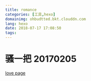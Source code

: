 ```yaml
---
title: romance
categories: [工具,hexo]
domainimg: ohbudtted.bkt.clouddn.com
lang: hexo
date: 2018-07-17 17:08:50
tags:
---
```

# 骚一把 20170205
<a href="/self/love/index.html" target="_blank">love page</a>